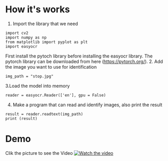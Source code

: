 # How it's works
1. Import the library that we need
````
import cv2
import numpy as np
from matplotlib import pyplot as plt
import easyocr
````
First install the pytoch library before installing the easyocr library. The pytorch library can be downloaded from here (https://pytorch.org/).
2. Add the image you want to use for identification
````
img_path = "stop.jpg"
````
3.Load the model into memory
````
reader = easyocr.Reader(['en'], gpu = False)
````
4. Make a program that can read and identify images, also print the result
````
result = reader.readtext(img_path)
print (result)
````
# Demo
Clik the picture to see the Video
[![Watch the video](https://img.youtube.com/vi/vv71L-u0qiVk/maxresdefault.jpg)](https://youtu.be/v71L-u0qiVk)
